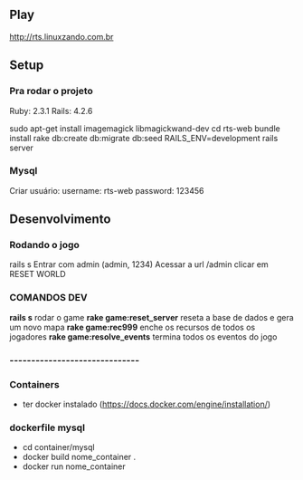 
## Play ##

http://rts.linuxzando.com.br

## Setup ##

### Pra rodar o projeto ###

Ruby: 2.3.1
Rails: 4.2.6

sudo apt-get install imagemagick libmagickwand-dev
cd rts-web
bundle install
rake db:create db:migrate db:seed RAILS_ENV=development
rails server

### Mysql ###

Criar usuário:
username: rts-web
password: 123456


## Desenvolvimento ##

### Rodando o jogo ###

rails s
Entrar com admin (admin, 1234)
Acessar a url /admin
clicar em RESET WORLD

### COMANDOS DEV ###
**rails s** rodar o game
**rake game:reset_server** reseta a base de dados e gera um novo mapa
**rake game:rec999** enche os recursos de todos os jogadores
**rake game:resolve_events** termina todos os eventos do jogo

### ------------------------------ ###

### Containers ###
* ter docker instalado (https://docs.docker.com/engine/installation/)

### dockerfile mysql 

* cd container/mysql 
* docker build nome_container .
* docker run nome_container
